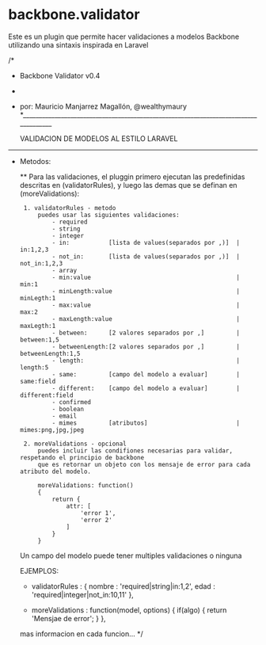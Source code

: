 # backbone.validator
Este es un plugin que permite hacer validaciones a modelos Backbone utilizando una sintaxis inspirada en Laravel

/*
 * Backbone Validator v0.4
 *
 * por: Mauricio Manjarrez Magallón, @wealthymaury
 *____________________________________________________________________________________

	VALIDACION DE MODELOS AL ESTILO LARAVEL
  ____________________________________________________________________________________

 * Metodos:

	**  Para las validaciones, 
		el pluggin primero ejecutan las predefinidas descritas en (validatorRules), 
		y luego las demas que se definan en (moreValidations):

		1. validatorRules - metodo 
			puedes usar las siguientes validaciones:
				- required
				- string
				- integer
				- in: 			[lista de values(separados por ,)]  |	in:1,2,3
				- not_in: 		[lista de values(separados por ,)]  |	not_in:1,2,3
				- array
				- min:value     									|	min:1
				- minLength:value     								|	minLegth:1
				- max:value 										|	max:2
				- maxLength:value     								|	maxLegth:1
				- between:  	[2 valores separados por ,] 		|	between:1,5
				- betweenLength:[2 valores separados por ,] 		|	betweenLength:1,5
				- length: 											| 	length:5
				- same: 		[campo del modelo a evaluar] 		|	same:field
				- different: 	[campo del modelo a evaluar] 		|	different:field
				- confirmed 											
				- boolean
				- email
				- mimes 		[atributos] 						|  	mimes:png,jpg,jpeg

		2. moreValidations - opcional
			puedes incluir las condifiones necesarias para validar, respetando el principio de backbone
			que es retornar un objeto con los mensaje de error para cada atributo del modelo.

			moreValidations: function()
			{
				return {
					attr: [
						'error 1',
						'error 2'
					]
				}
			}

	Un campo del modelo puede tener multiples validaciones o ninguna

	EJEMPLOS:
	- validatorRules : {
			nombre 	: 'required|string|in:1,2',
			edad 	: 'required|integer|not_in:10,11'
	  },

	- moreValidations : function(model, options)
	  {
		if(algo)
		{
			return 'Mensjae de error';
		}
	  },

	mas informacion en cada funcion...
 */
